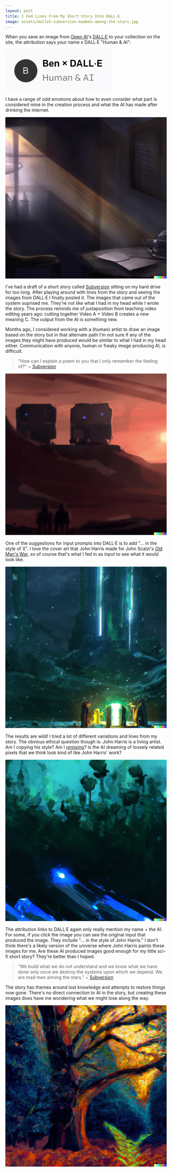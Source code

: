 ```yaml
---
layout: post
title: I Fed Lines From My Short Story Into DALL·E
image: assets/dalle2-subversion-madmen-among-the-stars.jpg
---
```


When you save an image from [Open AI](https://openai.com)'s [DALL·E](https://openai.com/dall-e-2/) to your collection on the site, the attribution says your name x DALL·E "Human & AI":

![Open AI attribution](/assets/dalle-attribution.jpg)

I have a range of odd emotions about how to even consider what part is considered mine in the creation process and what the AI has made after drinking the internet. 

<a title="DALL·E Info" href="https://labs.openai.com/s/mVtBowlRNkQnGGhYHDHizc11"><img alt="As the light through the window cast shadows slowly across each photo and text on the wall" src="/assets/dalle2-subversion-light-through-window.jpg"></a>

I've had a draft of a short story called [Subversion](/fiction/subversion) sitting on my hard drive for too long. After playing around with lines from the story and seeing the images from DALL·E I finally posted it. The images that came out of the system suprised me. They're not like what I had in my head while I wrote the story. The process reminds me of juxtaposition from teaching video editing years ago: cutting together Video A + Video B creates a new meaning C. The output from the AI is something new. 

Months ago, I considered working with a (human) artist to draw an image based on the story but in that alternate path I'm not sure if any of the images they might have produced would be similar to what I had in my head either. Communication with anyone, human or freaky image producing AI, is difficult. 

> "How can I explain a poem to you that I only remember the feeling of?" ~ [Subversion](/fiction/subversion)

<a title="DALL·E Info" href="https://labs.openai.com/s/HA9OrHHtU4lD86pmV37sXGVi"><img alt="The station as the rouge sunset flares" src="/assets/dalle2-subversion-rouge-sunset.jpg"></a>

One of the suggestions for input prompts into DALL·E is to add "... in the style of X". I love the cover art that John Harris made for John Scalzi's [Old Man's War](https://bookshop.org/books/old-man-s-war/9780765348272), so of course that's what I fed in as input to see what it would look like. 

<a title="DALL·E Info" href="https://labs.openai.com/s/1SBsmSI2fNZQ3bwlhTnL5f1u"><img alt="We are mad men among the stars" src="/assets/dalle2-subversion-madmen-among-the-stars.jpg"></a>

The results are wild! I tried a lot of different variations and lines from my story. The obvious ethical question though is: John Harris is a living artist. Am I copying his style? Am I [remixing](https://www.everythingisaremix.info)? Is the AI dreaming of loosely related pixels that we think look kind of like John Harris' work? 

<a title="DALL·E Info" href="https://labs.openai.com/s/AWqqhYIwbsZ9Uxs2Na1PbLsC"><img alt="Fluctuations of the competing sounds together forming an almost harmonious unified chorus and then drifting to discordance" src="/assets/dalle2-subversion-botany.jpg"></a>

The attribution links to DALL·E again only really mention my name + the AI. For some, if you click the image you can see the original input that produced the image. They include "... in the style of John Harris." I don't think there's a likely version of the universe where John Harris paints these images for me. Are these AI produced images good enough for my little sci-fi short story? They're better than I hoped.

> “We build what we do not understand and we know what we have done only once we destroy the systems upon which we depend. We are mad men among the stars." ~ [Subversion](/fiction/subversion)

The story has themes around lost knowledge and attempts to restore things now gone. There's no direct connection to AI in the story, but creating these images does have me wondering what we might lose along the way.

<a title="DALL·E Info" href="https://labs.openai.com/s/cJdBbdqbok1m9kutzI0GV79H"><img alt="A large oak tree with a low branch reaching towards the ground in a wooded glen with fallen leaves and brown ferns at golden hour" src="/assets/dalle2-subversion-tree.jpg"></a>